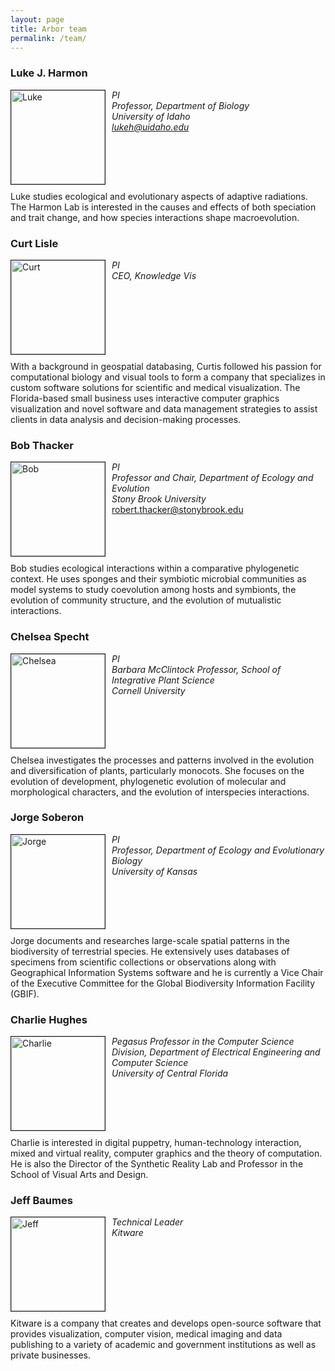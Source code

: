 ```yaml
---
layout: page
title: Arbor team
permalink: /team/
---
```


### Luke J. Harmon

<div>
  <p style="float: left;margin:0 10px 10px 0">
    <a href="http://lukejharmon.github.io/">
      <img src="{{ site.baseurl}}/images/luke.jpeg" width = "150px" border="1px" alt="Luke"></a></p>
  <p>
    <i>PI<br>Professor, Department of Biology<br>University of Idaho<br><a href="mailto:lukeh@uidaho.edu">lukeh@uidaho.edu</a></i></p>
</div>

<div style="clear: left;">
  <p>
    Luke studies ecological and evolutionary aspects of adaptive radiations. The Harmon Lab is interested in the causes and effects of both speciation and trait change, and how species interactions shape macroevolution.
  </p>
</div>

### Curt Lisle

<div>
  <p style="float: left;margin:0 10px 10px 0">
    <a href="http://www.knowledgevis.com/Kvis-v4/Welcome.html">
      <img src="{{ site.baseurl}}/images/curt.png" width = "150px" border="1px" alt="Curt"></a></p>
  <p>
    <i>PI<br>CEO, Knowledge Vis</i></p>
</div>

<div style="clear: left;">
  <p>
    With a background in geospatial databasing, Curtis followed his passion for computational biology and visual tools to form a company that specializes in custom software solutions for scientific and medical visualization. The Florida-based small business uses interactive computer graphics visualization and novel software and data management strategies to assist clients in data analysis and decision-making processes.
  </p>
</div>


### Bob Thacker

<div>
  <p style="float: left;margin:0 10px 10px 0">
    <a href="http://thackerlab.weebly.com/">
      <img src="{{ site.baseurl}}/images/bob.jpeg" width = "150px" border="1px" alt="Bob"></a></p>
  <p>
    <i>PI<br>Professor and Chair, Department of Ecology and Evolution<br>Stony Brook University</i><br><a href="mailto:robert.thacker@stonybrook.edu">robert.thacker@stonybrook.edu</a></p>
</div>

<div style="clear: left;">
  <p>
    Bob studies ecological interactions within a comparative phylogenetic context. He uses sponges and their symbiotic microbial communities as model systems to study coevolution among hosts and symbionts, the evolution of community structure, and the evolution of mutualistic interactions.
  </p>
</div>

### Chelsea Specht

<div>
  <p style="float: left;margin:0 10px 10px 0">
    <a href="http://blogs.cornell.edu/specht/">
      <img src="{{ site.baseurl}}/images/chelsea.jpeg" width = "150px" border="1px" alt="Chelsea"></a></p>
  <p>
    <i>PI<br>Barbara McClintock Professor, School of Integrative Plant Science<br>Cornell University</i></p>
</div>

<div style="clear: left;">
  <p>
    Chelsea investigates the processes and patterns involved in the evolution and diversification of plants, particularly monocots. She focuses on the evolution of development, phylogenetic evolution of molecular and morphological characters, and the evolution of interspecies interactions.
  </p>
</div>

### Jorge Soberon

<div>
  <p style="float: left;margin:0 10px 10px 0">
    <a href="http://eeb.ku.edu/soberon">
      <img src="{{ site.baseurl}}/images/jorge.jpeg" width = "150px" border="1px" alt="Jorge"></a></p>
  <p>
    <i>PI<br>Professor, Department of Ecology and Evolutionary Biology<br>University of Kansas</i></p>
</div>

<div style="clear: left;">
  <p>
    Jorge documents and researches large-scale spatial patterns in the biodiversity of terrestrial species. He extensively uses databases of specimens from scientific collections or observations along with Geographical Information Systems software and he is currently a Vice Chair of the Executive Committee for the Global Biodiversity Information Facility (GBIF).
  </p>
</div>

### Charlie Hughes

<div>
  <p style="float: left;margin:0 10px 10px 0">
    <a href="http://www.cs.ucf.edu/~ceh/">
      <img src="{{ site.baseurl}}/images/charlie.jpeg" width = "150px" border="1px" alt="Charlie"></a></p>
  <p>
    <i>Pegasus Professor in the Computer Science Division, Department of Electrical Engineering and Computer Science <br>University of Central Florida </i></p>
</div>

<div style="clear: left;">
  <p>
    Charlie is interested in digital puppetry, human-technology interaction, mixed and virtual reality, computer graphics and the theory of computation. He is also the Director of the Synthetic Reality Lab and Professor in the School of Visual Arts and Design.
  </p>
</div>

### Jeff Baumes

<div>
  <p style="float: left;margin:0 10px 10px 0">
    <a href="http://www.kitware.com/">
    <img src="{{ site.baseurl}}/images/jeff.png" width = "150px" border="1px" alt="Jeff"></a></p>
  <p>
    <i>Technical Leader <br>Kitware</i></p>
</div>

<div style="clear: left;">
  <p>
    Kitware is a company that creates and develops open-source software that provides visualization, computer vision, medical imaging and data publishing to a variety of academic and government institutions as well as private businesses.
  </p>
</div>
